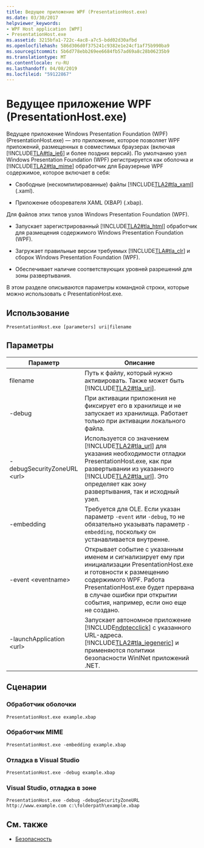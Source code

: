 ```yaml
---
title: Ведущее приложение WPF (PresentationHost.exe)
ms.date: 03/30/2017
helpviewer_keywords:
- WPF Host application [WPF]
- PresentationHost.exe
ms.assetid: 3215bfa1-722c-4ac8-a7c5-bdd02d30afbd
ms.openlocfilehash: 586d306d0f375241c9382e1e24cf1af75b990ba9
ms.sourcegitcommit: 5b6d778ebb269ee6684fb57ad69a8c28b06235b9
ms.translationtype: MT
ms.contentlocale: ru-RU
ms.lasthandoff: 04/08/2019
ms.locfileid: "59122867"
---
```

# <a name="wpf-host-presentationhostexe"></a>Ведущее приложение WPF (PresentationHost.exe)
Ведущее приложение Windows Presentation Foundation (WPF) (PresentationHost.exe) — это приложение, которое позволяет WPF приложений, размещенных в совместимых браузерах (включая [!INCLUDE[TLA#tla_ie6](../../../../includes/tlasharptla-ie6-md.md)] и более поздних версий). По умолчанию узел Windows Presentation Foundation (WPF) регистрируется как оболочка и [!INCLUDE[TLA2#tla_mime](../../../../includes/tla2sharptla-mime-md.md)] обработчик для Браузерные WPF содержимое, которое включает в себя:  
  
-   Свободные (нескомпилированные) файлы [!INCLUDE[TLA2#tla_xaml](../../../../includes/tla2sharptla-xaml-md.md)] (.xaml).  
  
-   Приложение обозревателя XAML (XBAP) (.xbap).  
  
 Для файлов этих типов узлов Windows Presentation Foundation (WPF).  
  
-   Запускает зарегистрированный [!INCLUDE[TLA2#tla_html](../../../../includes/tla2sharptla-html-md.md)] обработчик для размещения содержимого Windows Presentation Foundation (WPF).  
  
-   Загружает правильные версии требуемых [!INCLUDE[TLA#tla_clr](../../../../includes/tlasharptla-clr-md.md)] и сборок Windows Presentation Foundation (WPF).  
  
-   Обеспечивает наличие соответствующих уровней разрешений для зоны развертывания.  
  
 В этом разделе описываются параметры командной строки, которые можно использовать с PresentationHost.exe.  
  
## <a name="usage"></a>Использование  
 `PresentationHost.exe [parameters] uri|filename`  
  
## <a name="parameters"></a>Параметры  
  
|Параметр|Описание|  
|---------------|-----------------|  
|filename|Путь к файлу, который нужно активировать. Также может быть [!INCLUDE[TLA2#tla_uri](../../../../includes/tla2sharptla-uri-md.md)].|  
|-debug|При активации приложения не фиксирует его в хранилище и не запускает из хранилища. Работает только при активации локального файла.|  
|-debugSecurityZoneURL \<url>|Используется со значением [!INCLUDE[TLA2#tla_url](../../../../includes/tla2sharptla-url-md.md)] для указания необходимости отладки PresentationHost.exe, как при развертывании из указанного [!INCLUDE[TLA2#tla_url](../../../../includes/tla2sharptla-url-md.md)]. Это определяет как зону развертывания, так и исходный узел.|  
|-embedding|Требуется для OLE. Если указан параметр `-event` или `-debug`, то не обязательно указывать параметр `-embedding`, поскольку он устанавливается внутренне.|  
|-event \<eventname>|Открывает событие с указанным именем и сигнализирует ему при инициализации PresentationHost.exe и готовности к размещению содержимого WPF. Работа PresentationHost.exe будет прервана в случае ошибки при открытии события, например, если оно еще не создано.|  
|-launchApplication \<url>|Запускает автономное приложение [!INCLUDE[ndptecclick](../../../../includes/ndptecclick-md.md)] с указанного URL-адреса. [!INCLUDE[TLA2#tla_iegeneric](../../../../includes/tla2sharptla-iegeneric-md.md)] и применяются политики безопасности WinINet приложений .NET.|  
  
## <a name="scenarios"></a>Сценарии  
  
### <a name="shell-handler"></a>Обработчик оболочки  
 `PresentationHost.exe example.xbap`  
  
### <a name="mime-handler"></a>Обработчик MIME  
 `PresentationHost.exe -embedding example.xbap`  
  
### <a name="visual-studio-debugging"></a>Отладка в Visual Studio  
 `PresentationHost.exe -debug example.xbap`  
  
### <a name="visual-studio-debugging-in-zone"></a>Visual Studio, отладка в зоне  
 `PresentationHost.exe -debug -debugSecurityZoneURL http://www.example.com c:\folderpath\example.xbap`  
  
## <a name="see-also"></a>См. также

- [Безопасность](../security-wpf.md)
